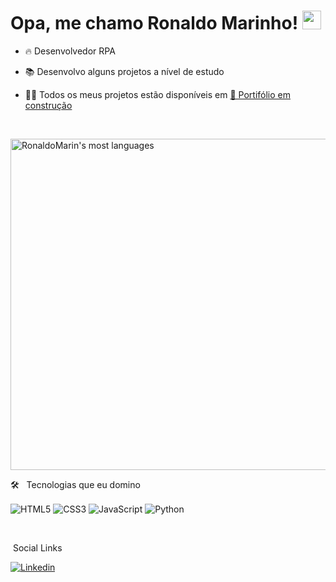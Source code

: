 <h1> Opa, me chamo Ronaldo Marinho! <img src="https://raw.githubusercontent.com/kaueMarques/kaueMarques/master/hi.gif"width="30px"></h1>

- 🔥 Desenvolvedor RPA

- 📚 Desenvolvo alguns projetos a nível de estudo

- 👨‍💻 Todos os meus projetos estão disponíveis em [🚨 Portifólio em construção]()

<br>
<section>

<p align="left"><img width="530em"
src="https://github-readme-stats.vercel.app/api/top-langs/?username=RonaldoMarin&layout=compact&theme=dracula" alt="RonaldoMarin's most languages"/>
</p>
</section>

🛠 &nbsp; Tecnologias que eu domino

<img align="center" alt="HTML5" 
src="https://img.shields.io/badge/HTML5-E34F26?style=for-the-badge&logo=html5&logoColor=white">
<img align="center" alt="CSS3" 
src="https://img.shields.io/badge/CSS3-1572B6?style=for-the-badge&logo=css3&logoColor=white">
<img align="center" alt="JavaScript"
src="https://img.shields.io/badge/JavaScript-323330?style=for-the-badge&logo=javascript&logoColor=F7DF1E">
<img align="center" alt="Python"
src="https://img.shields.io/badge/Python-14354C?style=for-the-badge&logo=python&logoColor=white">



<br>

&nbsp;Social Links

[![Linkedin](https://img.shields.io/badge/LinkedIn-0077B5?style=for-the-badge&logo=linkedin&logoColor=white)](https://www.linkedin.com/in/dev-ronaldo-marinho/)
